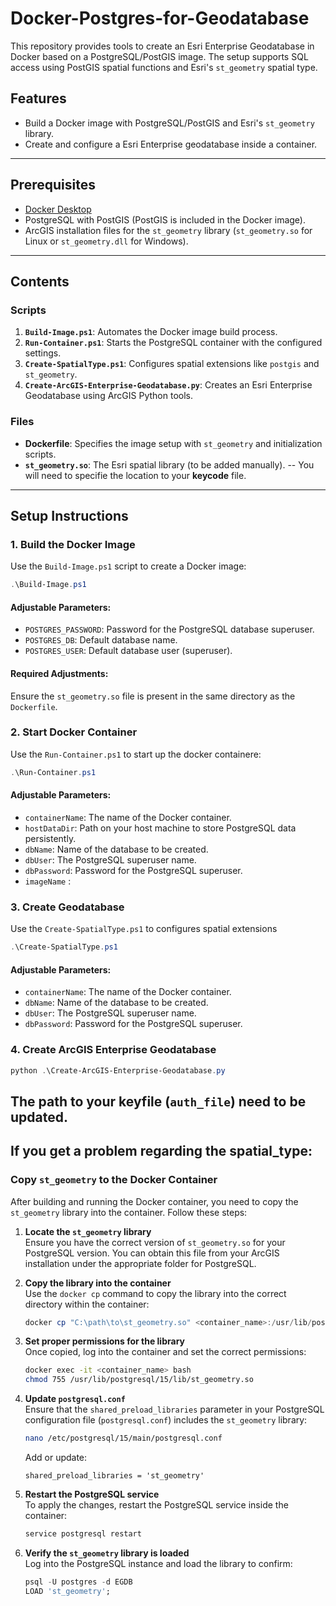 # Docker-Postgres-for-Geodatabase

This repository provides tools to create an Esri Enterprise Geodatabase in Docker based on a PostgreSQL/PostGIS image. The setup supports SQL access using PostGIS spatial functions and Esri's `st_geometry` spatial type.

## Features

- Build a Docker image with PostgreSQL/PostGIS and Esri's `st_geometry` library.
- Create and configure a Esri Enterprise geodatabase inside a container.
---

## Prerequisites

- [Docker Desktop](https://www.docker.com/products/docker-desktop)
- PostgreSQL with PostGIS (PostGIS is included in the Docker image).
- ArcGIS installation files for the `st_geometry` library (`st_geometry.so` for Linux or `st_geometry.dll` for Windows).

---

## Contents

### Scripts

1. **`Build-Image.ps1`**: Automates the Docker image build process.
2. **`Run-Container.ps1`**: Starts the PostgreSQL container with the configured settings.
3. **`Create-SpatialType.ps1`**: Configures spatial extensions like `postgis` and `st_geometry`.
4. **`Create-ArcGIS-Enterprise-Geodatabase.py`**: Creates an Esri Enterprise Geodatabase using ArcGIS Python tools.

### Files

- **Dockerfile**: Specifies the image setup with `st_geometry` and initialization scripts.
- **`st_geometry.so`**: The Esri spatial library (to be added manually).
-- You will need to specifie the location to your **keycode** file.
---

## Setup Instructions

### 1. Build the Docker Image

Use the `Build-Image.ps1` script to create a Docker image:

```powershell
.\Build-Image.ps1
```
#### Adjustable Parameters:
- `POSTGRES_PASSWORD`: Password for the PostgreSQL database superuser.
- `POSTGRES_DB`: Default database name.
- `POSTGRES_USER`: Default database user (superuser).
#### Required Adjustments:
Ensure the `st_geometry.so` file is present in the same directory as the `Dockerfile`.

### 2. Start Docker Container
Use the `Run-Container.ps1` to start up the docker containere:

```powershell
.\Run-Container.ps1
```
#### Adjustable Parameters:
- `containerName`: The name of the Docker container.
- `hostDataDir`: Path on your host machine to store PostgreSQL data persistently.
- `dbName`: Name of the database to be created.
- `dbUser`: The PostgreSQL superuser name.
- `dbPassword`: Password for the PostgreSQL superuser.
-  `imageName` : 

### 3. Create Geodatabase

Use the `Create-SpatialType.ps1` to configures spatial extensions
```powershell
.\Create-SpatialType.ps1
```
#### Adjustable Parameters:
- `containerName`: The name of the Docker container.
- `dbName`: Name of the database to be created.
- `dbUser`: The PostgreSQL superuser name.
- `dbPassword`: Password for the PostgreSQL superuser.

### 4. Create ArcGIS Enterprise Geodatabase
```powershell
python .\Create-ArcGIS-Enterprise-Geodatabase.py
```
The path to your keyfile (`auth_file`)  need to be updated.
-------------------------------------------------------------------------------------------------------------------------------------
## If you get a problem regarding the spatial_type:

### Copy `st_geometry` to the Docker Container

After building and running the Docker container, you need to copy the `st_geometry` library into the container. Follow these steps:

1. **Locate the `st_geometry` library**  
   Ensure you have the correct version of `st_geometry.so` for your PostgreSQL version. You can obtain this file from your ArcGIS installation under the appropriate folder for PostgreSQL.

2. **Copy the library into the container**  
   Use the `docker cp` command to copy the library into the correct directory within the container:
   ```powershell
   docker cp "C:\path\to\st_geometry.so" <container_name>:/usr/lib/postgresql/15/lib/st_geometry.so
   ```

3. **Set proper permissions for the library**  
   Once copied, log into the container and set the correct permissions:
   ```bash
   docker exec -it <container_name> bash
   chmod 755 /usr/lib/postgresql/15/lib/st_geometry.so
   ```

4. **Update `postgresql.conf`**  
   Ensure that the `shared_preload_libraries` parameter in your PostgreSQL configuration file (`postgresql.conf`) includes the `st_geometry` library:
   ```bash
   nano /etc/postgresql/15/main/postgresql.conf
   ```
   Add or update:
   ```
   shared_preload_libraries = 'st_geometry'
   ```

5. **Restart the PostgreSQL service**  
   To apply the changes, restart the PostgreSQL service inside the container:
   ```bash
   service postgresql restart
   ```

6. **Verify the `st_geometry` library is loaded**  
   Log into the PostgreSQL instance and load the library to confirm:
   ```sql
   psql -U postgres -d EGDB
   LOAD 'st_geometry';
   ```